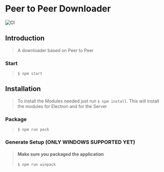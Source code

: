 # Peer to Peer Downloader

![CI](https://github.com/sshcrack/PeerToPeerDownloader/workflows/CI/badge.svg)

## Introduction

> A downloader based on Peer to Peer

### Start
> `$ npm start`

## Installation

> To install the Modules needed just run `$ npm install`. This will install the modules for Electron and for the Server

### Package
> `$ npm run pack`

### Generate Setup (ONLY WINDOWS SUPPORTED YET)
> #### Make sure you packaged the application
> `$ npm run winpack`

